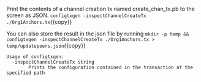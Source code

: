 Print the contents of a channel creation tx named create_chan_tx.pb to the screen as JSON.
`configtxgen -inspectChannelCreateTx ./Org1Anchors.tx`{{copy}}

You can also store the result in the json file by running
`mkdir -p temp && configtxgen -inspectChannelCreateTx ./Org1Anchors.tx > temp/updatepeers.json`{{copy}}

```
Usage of configtxgen:
  -inspectChannelCreateTx string
        Prints the configuration contained in the transaction at the specified path
```